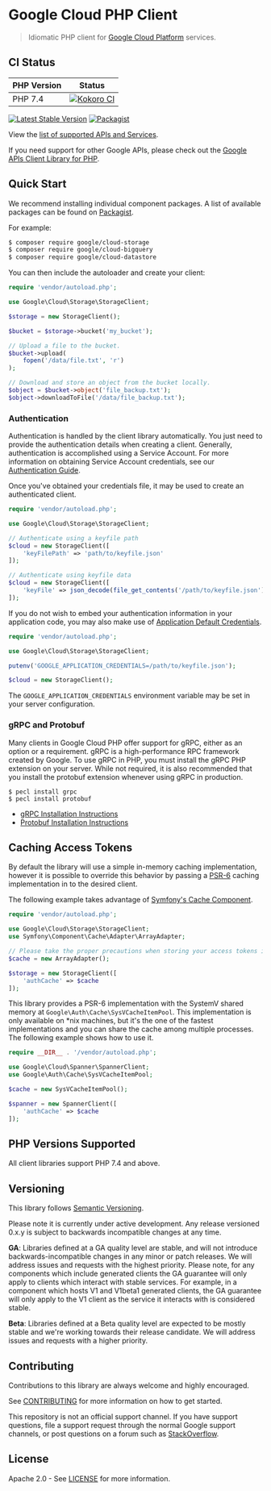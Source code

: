 # Google Cloud PHP Client
> Idiomatic PHP client for [Google Cloud Platform](https://cloud.google.com/) services.

## CI Status

PHP Version  | Status
------------ | ------
PHP 7.4 | [![Kokoro CI](https://storage.googleapis.com/cloud-devrel-public/php/badges/google-cloud-php/php74.svg)](https://storage.googleapis.com/cloud-devrel-public/php/badges/google-cloud-php/php74.html)

[![Latest Stable Version](https://poser.pugx.org/google/cloud/v/stable)](https://packagist.org/packages/google/cloud) [![Packagist](https://img.shields.io/packagist/dm/google/cloud.svg)](https://packagist.org/packages/google/cloud)

View the [list of supported APIs and Services](https://cloud.google.com/php/docs/reference).

If you need support for other Google APIs, please check out the [Google APIs Client Library for PHP](https://github.com/google/google-api-php-client).

## Quick Start

We recommend installing individual component packages. A list of available packages can be found on [Packagist](https://packagist.org/search/?q=google%2Fcloud-).

For example:

```sh
$ composer require google/cloud-storage
$ composer require google/cloud-bigquery
$ composer require google/cloud-datastore
```

You can then include the autoloader and create your client:

```php
require 'vendor/autoload.php';

use Google\Cloud\Storage\StorageClient;

$storage = new StorageClient();

$bucket = $storage->bucket('my_bucket');

// Upload a file to the bucket.
$bucket->upload(
    fopen('/data/file.txt', 'r')
);

// Download and store an object from the bucket locally.
$object = $bucket->object('file_backup.txt');
$object->downloadToFile('/data/file_backup.txt');
```

### Authentication

Authentication is handled by the client library automatically. You just need to provide the authentication details when creating a client. Generally, authentication is accomplished using a Service Account. For more information on obtaining Service Account credentials, see our [Authentication Guide](https://cloud.google.com/docs/authentication/production#manually).

Once you've obtained your credentials file, it may be used to create an authenticated client.

```php
require 'vendor/autoload.php';

use Google\Cloud\Storage\StorageClient;

// Authenticate using a keyfile path
$cloud = new StorageClient([
    'keyFilePath' => 'path/to/keyfile.json'
]);

// Authenticate using keyfile data
$cloud = new StorageClient([
    'keyFile' => json_decode(file_get_contents('/path/to/keyfile.json'), true)
]);
```

If you do not wish to embed your authentication information in your application code, you may also make use of [Application Default Credentials](https://developers.google.com/identity/protocols/application-default-credentials).

```php
require 'vendor/autoload.php';

use Google\Cloud\Storage\StorageClient;

putenv('GOOGLE_APPLICATION_CREDENTIALS=/path/to/keyfile.json');

$cloud = new StorageClient();
```

The `GOOGLE_APPLICATION_CREDENTIALS` environment variable may be set in your server configuration.

### gRPC and Protobuf

Many clients in Google Cloud PHP offer support for gRPC, either as an option or a requirement. gRPC is a high-performance RPC framework created by Google. To use gRPC in PHP, you must install the gRPC PHP extension on your server. While not required, it is also recommended that you install the protobuf extension whenever using gRPC in production.

```
$ pecl install grpc
$ pecl install protobuf
```

* [gRPC Installation Instructions](https://cloud.google.com/php/grpc)
* [Protobuf Installation Instructions](https://cloud.google.com/php/grpc#installing_the_protobuf_runtime_library)

## Caching Access Tokens

By default the library will use a simple in-memory caching implementation, however it is possible to override this behavior by passing a [PSR-6](http://www.php-fig.org/psr/psr-6/) caching implementation in to the desired client.

The following example takes advantage of [Symfony's Cache Component](https://github.com/symfony/cache).

```php
require 'vendor/autoload.php';

use Google\Cloud\Storage\StorageClient;
use Symfony\Component\Cache\Adapter\ArrayAdapter;

// Please take the proper precautions when storing your access tokens in a cache no matter the implementation.
$cache = new ArrayAdapter();

$storage = new StorageClient([
    'authCache' => $cache
]);
```

This library provides a PSR-6 implementation with the SystemV shared memory at `Google\Auth\Cache\SysVCacheItemPool`. This implementation is only available on *nix machines, but it's the one of the fastest implementations and you can share the cache among multiple processes. The following example shows how to use it.

```php
require __DIR__ . '/vendor/autoload.php';

use Google\Cloud\Spanner\SpannerClient;
use Google\Auth\Cache\SysVCacheItemPool;

$cache = new SysVCacheItemPool();

$spanner = new SpannerClient([
    'authCache' => $cache
]);
```

## PHP Versions Supported

All client libraries support PHP 7.4 and above.

## Versioning

This library follows [Semantic Versioning](http://semver.org/).

Please note it is currently under active development. Any release versioned
0.x.y is subject to backwards incompatible changes at any time.

**GA**: Libraries defined at a GA quality level are stable, and will not
introduce backwards-incompatible changes in any minor or patch releases. We will
address issues and requests with the highest priority. Please note, for any
components which include generated clients the GA guarantee will only apply to
clients which interact with stable services. For example, in a component which
hosts V1 and V1beta1 generated clients, the GA guarantee will only apply to the
V1 client as the service it interacts with is considered stable.

**Beta**: Libraries defined at a Beta quality level are expected to be mostly
stable and we're working towards their release candidate. We will address issues
and requests with a higher priority.

## Contributing

Contributions to this library are always welcome and highly encouraged.

See [CONTRIBUTING](CONTRIBUTING.md) for more information on how to get started.

This repository is not an official support channel. If you have support questions,
file a support request through the normal Google support channels,
or post questions on a forum such as [StackOverflow](http://stackoverflow.com/questions/tagged/google-cloud-platform+php).

## License

Apache 2.0 - See [LICENSE](LICENSE) for more information.
